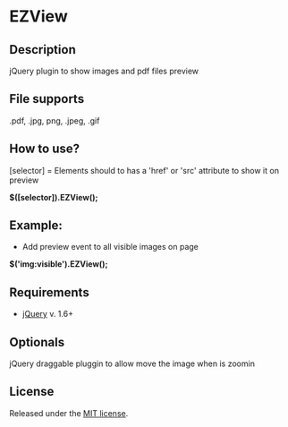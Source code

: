 # EZView

## Description
jQuery plugin to show images and pdf files preview

## File supports
.pdf, .jpg, png, .jpeg, .gif

## How to use?

[selector] = Elements should to has a 'href' or 'src' attribute to show it on preview

**$([selector]).EZView();**

## Example:
* Add preview event to all visible images on page

**$('img:visible').EZView();**

## Requirements
* [jQuery](https://jquery.com/) v. 1.6+

## Optionals
jQuery draggable pluggin to allow move the image when is zoomin

## License
Released under the [MIT license](https://opensource.org/licenses/MIT).
